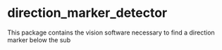 # direction\_marker\_detector

This package contains the vision software necessary to find a direction marker below the sub
